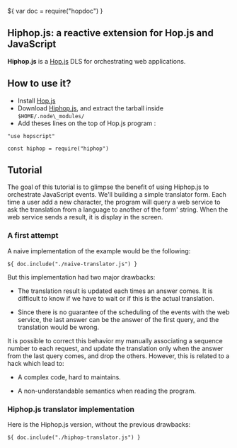 ${ var doc = require("hopdoc") }

Hiphop.js: a reactive extension for Hop.js and JavaScript
---------------------------------------------------------

__Hiphop.js__ is a [Hop.js](http://hop-dev.inria.fr) DLS for
orchestrating web applications.

## How to use it?

* Install [Hop.js](http://hop-dev.inria.fr)
* Download [Hiphop.js](https://www-sop.inria.fr/members/Colin.Vidal/hiphop/hiphopjs-0.0.1.tar.gz), and extract the tarball inside
`$HOME/.node\_modules/`
* Add theses lines on the top of Hop.js program :
```hopscript
"use hopscript"

const hiphop = require("hiphop")
```

<!-- ## Hello world example -->

<!-- ```hopscript -->
<!-- var prg = -->
<!--   <hiphop.Module> -->
<!--     <hiphop.InputSignal name="IN"/> -->
<!--     <hiphop.OutputSignal name="OUT"/> -->
<!--     <hiphop.Loop> -->
<!--       <hiphop.Present signal="IN"> -->
<!--         <hiphop.Emit signal="OUT"/> -->
<!--       </hiphop.Present> -->
<!--       <hiphop.Pause/> -->
<!--     </hiphop.Loop> -->
<!--   </hiphop.Module>; -->

<!-- var machine = new hiphop.ReactiveMachine(prg, "Hello, world!"); -->

<!-- machine.addEventListener("OUT", function(evt) { -->
<!-- 	alert(evt.signalName + "emitted!"); -->
<!-- }); -->
<!-- machine.input("IN"); -->
<!-- machine.react(); -->
<!-- ``` -->

## Tutorial

The goal of this tutorial is to glimpse the benefit of using Hiphop.js
to orchestrate JavaScript events. We'll building a simple translator
form. Each time a user add a new character, the program will query a
web service to ask the translation from a language to another of the
form' string. When the web service sends a result, it is display in
the screen.

### A first attempt

A naive implementation of the example would be the following:

```hopscript
${ doc.include("./naive-translator.js") }
```

But this implementation had two major drawbacks:

* The translation result is updated each times an answer comes. It is
  difficult to know if we have to wait or if this is the actual
  translation.

* Since there is no guarantee of the scheduling of the events with the
  web service, the last answer can be the answer of the first query,
  and the translation would be wrong.

It is possible to correct this behavior my manually associating a
sequence number to each request, and update the translation only when
the answer from the last query comes, and drop the others. However,
this is related to a hack which lead to:

* A complex code, hard to maintains.

* A non-understandable semantics when reading the program.

### Hiphop.js translator implementation

Here is the Hiphop.js version, without the previous drawbacks:


```hopscript
${ doc.include("./hiphop-translator.js") }
```
